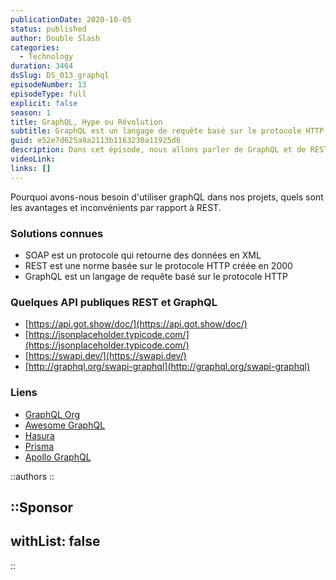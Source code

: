 ```yaml
---
publicationDate: 2020-10-05
status: published
author: Double Slash
categories:
  - Technology
duration: 3464
dsSlug: DS_013_graphql
episodeNumber: 13
episodeType: full
explicit: false
season: 1
title: GraphQL, Hype ou Révolution
subtitle: GraphQL est un langage de requête basé sur le protocole HTTP qui a été pensé pour une utilisation adapté aux usages actuels
guid: e52e7d625a9a2113b1163230a11925d6
description: Dans cet épisode, nous allons parler de GraphQL et de REST. GraphQL est un langage de requête basé sur le protocole HTTP qui a été pensé pour une utilisation adapté aux usages actuels.
videoLink:
links: []
---
```


Pourquoi avons-nous besoin d'utiliser graphQL dans nos projets, quels sont les avantages et inconvénients par rapport à REST.

### Solutions connues

- SOAP est un protocole qui retourne des données en XML
- REST est une norme basée sur le protocole HTTP créée en 2000
- GraphQL est un langage de requête basé sur le protocole HTTP

### Quelques API publiques REST et GraphQL

- [https://api.got.show/doc/](https://api.got.show/doc/)
- [https://jsonplaceholder.typicode.com/](https://jsonplaceholder.typicode.com/)
- [https://swapi.dev/](https://swapi.dev/)
- [http://graphql.org/swapi-graphql](http://graphql.org/swapi-graphql)

### Liens

- [GraphQL Org](https://graphql.org/)
- [Awesome GraphQL](https://github.com/chentsulin/awesome-graphql)
- [Hasura](https://hasura.io/)
- [Prisma](https://www.prisma.io/)
- [Apollo GraphQL](https://github.com/apollographql)

::authors
::

::Sponsor
---
withList: false
---
::
